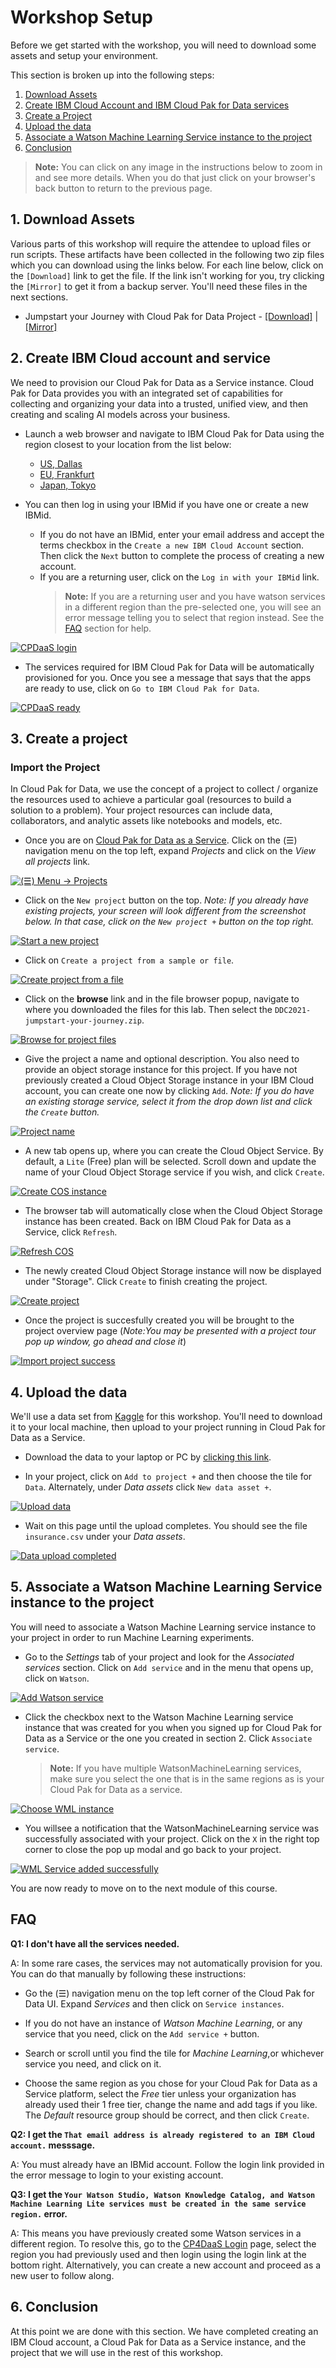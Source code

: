 # Workshop Setup

Before we get started with the workshop, you will need to download some assets and setup your environment. 

This section is broken up into the following steps:

1. [Download Assets](#1-download-assets)
1. [Create IBM Cloud Account and IBM Cloud Pak for Data services](#2-create-ibm-cloud-account-and-service)
1. [Create a Project](#3-create-a-project)
1. [Upload the data](#4-upload-the-data)
1. [Associate a Watson Machine Learning Service instance to the project](#5-associate-a-watson-machine-learning-service-instance-to-the-project)
1. [Conclusion](#6-conclusion)

>**Note:** You can click on any image in the instructions below to zoom in and see more details. When you do that just click on your browser's back button to return to the previous page.

## 1. Download Assets

Various parts of this workshop will require the attendee to upload files or run scripts. These artifacts have been collected in the following two zip files which you can download using the links below. For each line below, click on the `[Download]` link to get the file. If the link isn't working for you, try clicking the `[Mirror]` to get it from a backup server. You'll need these files in the next sections.

* Jumpstart your Journey with Cloud Pak for Data Project - [[Download]](http://ibm.biz/DDC2021-jumpstart-your-journey) | [[Mirror]](https://github.com/IBM/ddc-2021-jumpstart-your-journey/raw/main/projects/jumpstart-your-journey.zip)

## 2. Create IBM Cloud account and service

We need to provision our Cloud Pak for Data as a Service instance. Cloud Pak for Data provides you with an integrated set of capabilities for collecting and organizing your data into a trusted, unified view, and then creating and scaling AI models across your business.

* Launch a web browser and navigate to IBM Cloud Pak for Data using the region closest to your location from the list below:

    * [US, Dallas](https://dataplatform.cloud.ibm.com/registration/stepone?context=cpdaas&apps=all&regions=us-south&preselect_region=true)
    * [EU, Frankfurt](https://eu-de.dataplatform.cloud.ibm.com/registration/stepone?context=cpdaas&apps=all&regions=eu-de&preselect_region=true)
    * [Japan, Tokyo](https://jp-tok.dataplatform.cloud.ibm.com/registration/stepone?context=cpdaas&apps=all&regions=jp-tok&preselect_region=true)

* You can then log in using your IBMid if you have one or create a new IBMid.

  * If you do not have an IBMid, enter your email address and accept the terms checkbox in the `Create a new IBM Cloud Account` section. Then click the `Next` button to complete the process of creating a new account.
  * If you are a returning user, click on the `Log in with your IBMid` link.
    > **Note:** If you are a returning user and you have watson services in a different region than the pre-selected one, you will see an error message telling you to select that region instead. See the [FAQ](#faq) section for help.

[![CPDaaS login](../assets/images/setup/new-signup-page.png)](../assets/images/setup/new-signup-page.png)

* The services required for IBM Cloud Pak for Data will be automatically provisioned for you. Once you see a message that says that the apps are ready to use, click on `Go to IBM Cloud Pak for Data`.

[![CPDaaS ready](../assets/images/setup/cpdaas-ready.png)](../assets/images/setup/cpdaas-ready.png)

## 3. Create a project

### Import the Project

In Cloud Pak for Data, we use the concept of a project to collect / organize the resources used to achieve a particular goal (resources to build a solution to a problem). Your project resources can include data, collaborators, and analytic assets like notebooks and models, etc.

* Once you are on [Cloud Pak for Data as a Service](https://dataplatform.cloud.ibm.com). Click on the (☰) navigation menu on the top left, expand *Projects* and click on the *View all projects* link.

[![(☰) Menu -> Projects](../assets/images/setup/menu-projects.png)](../assets/images/setup/menu-projects.png)

* Click on the `New project` button on the top. *Note: If you already have existing projects, your screen will look different from the screenshot below. In that case, click on the `New project +` button on the top right.*

[![Start a new project](../assets/images/setup/cpd-new-project.png)](../assets/images/setup/cpd-new-project.png)

* Click on `Create a project from a sample or file`.

[![Create project from a file](../assets/images/setup/cpd-create-project-from-file.png)](../assets/images/setup/cpd-create-project-from-file.png)

* Click on the **browse** link and in the file browser popup, navigate to where you downloaded the files for this lab. Then select the `DDC2021-jumpstart-your-journey.zip`.

[![Browse for project files](../assets/images/setup/browse-project-zip.png)](../assets/images/setup/browse-project-zip.png)

* Give the project a name and optional description. You also need to provide an object storage instance for this project. If you have not previously created a Cloud Object Storage instance in your IBM Cloud account, you can create one now by clicking `Add`. *Note: If you do have an existing storage service, select it from the drop down list and click the `Create` button.*

[![Project name](../assets/images/setup/cpd-project-name.png)](../assets/images/setup/cpd-project-name.png)

* A new tab opens up, where you can create the Cloud Object Service. By default, a `Lite` (Free) plan will be selected. Scroll down and update the name of your Cloud Object Storage service if you wish, and click `Create`.

[![Create COS instance](../assets/images/setup/create-cos-instance.png)](../assets/images/setup/create-cos-instance.png)

* The browser tab will automatically close when the Cloud Object Storage instance has been created. Back on IBM Cloud Pak for Data as a Service, click `Refresh`.

[![Refresh COS](../assets/images/setup/refresh-cos.png)](../assets/images/setup/refresh-cos.png)

* The newly created Cloud Object Storage instance will now be displayed under "Storage". Click `Create` to finish creating the project.

[![Create project](../assets/images/setup/create-project.png)](../assets/images/setup/create-project.png)

* Once the project is succesfully created you will be brought to the project overview page (*Note:You may be presented with a project tour pop up window, go ahead and close it*)

[![Import project success](../assets/images/setup/project-create-success.png)](../assets/images/setup/project-create-success.png)

## 4. Upload the data

We'll use a data set from [Kaggle](https://www.kaggle.com/) for this workshop. You'll need to download it to your local machine, then upload to your project running in Cloud Pak for Data as a Service.

* Download the data to your laptop or PC by [clicking this link](https://www.kaggle.com/noordeen/insurance-premium-prediction/download).

* In your project, click on `Add to project +` and then choose the tile for `Data`. Alternately, under *Data assets* click `New data asset +`.

[![Upload data](../assets/images/setup/cpd-upload-data.png)](../assets/images/setup/cpd-upload-data.png)

* Wait on this page until the upload completes. You should see the file `insurance.csv` under your *Data assets*.

[![Data upload completed](../assets/images/setup/cpd-data-upload-completed.png)](../assets/images/setup/cpd-data-upload-completed.png)

## 5. Associate a Watson Machine Learning Service instance to the project

You will need to associate a Watson Machine Learning service instance to your project in order to run Machine Learning experiments.

* Go to the *Settings* tab of your project and look for the *Associated services* section. Click on `Add service` and in the menu that opens up, click on `Watson`.

[![Add Watson service](../assets/images/setup/add-watson-service.png)](../assets/images/setup/add-watson-service.png)

* Click the checkbox next to the Watson Machine Learning service instance that was created for you when you signed up for Cloud Pak for Data as a Service or the one you created in section 2. Click `Associate service`.

  > **Note:** If you have multiple WatsonMachineLearning services, make sure you select the one that is in the same regions as is your Cloud Pak for Data as a service.

[![Choose WML instance](../assets/images/setup/choose-wml-instance.png)](../assets/images/setup/choose-wml-instance.png)

* You willsee a notification that the WatsonMachineLearning service was successfully associated with your project. Click on the `X` in the right top corner to close the pop up modal and go back to your project.

[![WML Service added successfully](../assets/images/setup/wml-service-added-successfully.png)](../assets/images/setup/wml-service-added-successfully.png)

You are now ready to move on to the next module of this course.

## FAQ
 
**Q1: I don't have all the services needed.**

A: In some rare cases, the services may not automatically provision for you. You can do that manually by following these instructions:

* Go the (☰) navigation menu on the top left corner of the Cloud Pak for Data UI. Expand *Services* and then click on `Service instances`.

* If you do not have an instance of *Watson Machine Learning*, or any service that you need, click on the `Add service +` button.

* Search or scroll until you find the tile for *Machine Learning*,or whichever service you need, and click on it.

* Choose the same region as you chose for your Cloud Pak for Data as a Service platform, select the *Free* tier unless your organization has already used their 1 free tier, change the name and add tags if you like. The *Default* resource group should be correct, and then click `Create`.

**Q2: I get the `That email address is already registered to an IBM Cloud account.` messsage.**

A: You must already have an IBMid account. Follow the login link provided in the error message to login to your existing account. 

**Q3: I get the `Your Watson Studio, Watson Knowledge Catalog, and Watson Machine Learning Lite services must be created in the same service region.` error.**

A: This means you have previously created some Watson services in a different region. To resolve this, go to the [CP4DaaS Login](https://dataplatform.cloud.ibm.com/registration/stepone?context=cpdaas&apps=all) page, select the region you had previously used and then login using the login link at the bottom right. Alternatively, you can create a new account and proceed as a new user to follow along.

## 6. Conclusion

At this point we are done with this section. We have completed creating an IBM Cloud account, a Cloud Pak for Data as a Service instance, and the project that we will use in the rest of this workshop.
